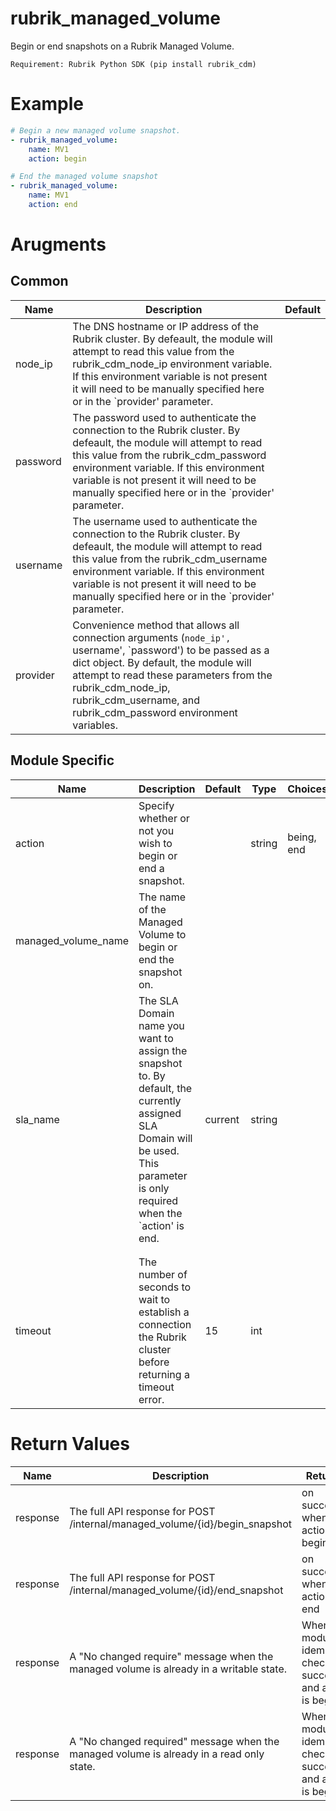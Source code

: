 # rubrik_managed_volume    

Begin or end snapshots on a Rubrik Managed Volume.

`Requirement: Rubrik Python SDK (pip install rubrik_cdm)`

# Example

```yaml
# Begin a new managed volume snapshot.
- rubrik_managed_volume:
    name: MV1
    action: begin

# End the managed volume snapshot
- rubrik_managed_volume:
    name: MV1
    action: end
```

# Arugments

## Common

| Name     | Description                                                                                                                                                                                                                                                                                               | Default |
|----------|-----------------------------------------------------------------------------------------------------------------------------------------------------------------------------------------------------------------------------------------------------------------------------------------------------------|---------|
| node_ip  | The DNS hostname or IP address of the Rubrik cluster. By defeault, the module will attempt to read this value from the rubrik_cdm_node_ip environment variable. If this environment variable is not present it will need to be manually specified here or in the `provider' parameter.                    |         |
| password | The password used to authenticate the connection to the Rubrik cluster. By defeault, the module will attempt to read this value from the rubrik_cdm_password environment variable. If this environment variable is not present it will need to be manually specified here or in the `provider' parameter. |         |
| username | The username used to authenticate the connection to the Rubrik cluster. By defeault, the module will attempt to read this value from the rubrik_cdm_username environment variable. If this environment variable is not present it will need to be manually specified here or in the `provider' parameter. |         |
| provider | Convenience method that allows all connection arguments (`node_ip', `username', `password') to be passed as a dict object. By default, the module will attempt to read these parameters from the rubrik_cdm_node_ip, rubrik_cdm_username, and rubrik_cdm_password environment variables.                  |         |


## Module Specific

| Name                | Description                                                                                                                                                                   | Default | Type   | Choices    | Mandatory | Aliases |
|---------------------|-------------------------------------------------------------------------------------------------------------------------------------------------------------------------------|---------|--------|------------|-----------|---------|
| action              | Specify whether or not you wish to begin or end a snapshot.                                                                                                                   |         | string | being, end | true      |         |
| managed_volume_name | The name of the Managed Volume to begin or end the snapshot on.                                                                                                               |         |        |            | true      | name    |
| sla_name            | The SLA Domain name you want to assign the snapshot to. By default, the currently assigned SLA Domain will be used. This parameter is only required when the `action' is end. | current | string |            |           |         |
|                     |                                                                                                                                                                               |         |        |            |           |         |
|                     |                                                                                                                                                                               |         |        |            |           |         |
| timeout             | The number of seconds to wait to establish a connection the Rubrik cluster before returning a timeout error.                                                                  | 15      | int    |            |           |         |

# Return Values

| Name     | Description                                                                              | Returned                                                           | Type   |
|----------|------------------------------------------------------------------------------------------|--------------------------------------------------------------------|--------|
| response | The full API response for POST /internal/managed_volume/{id}/begin_snapshot              | on success when action is begin                                    | dict   |
| response | The full API response for POST /internal/managed_volume/{id}/end_snapshot                | on success when action is end                                      | dict   |
| response | A "No changed require" message when the managed volume is already in a writable state.   | When the module idempotent check is succesful and action is begin. | string |
| response | A "No changed required" message when the managed volume is already in a read only state. | When the module idempotent check is succesful and action is begin. | string |
